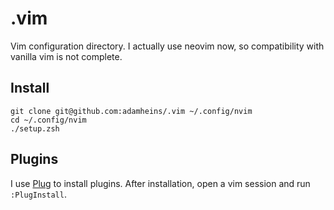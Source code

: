 # .vim

Vim configuration directory. I actually use neovim now, so compatibility with
vanilla vim is not complete.

## Install
```
git clone git@github.com:adamheins/.vim ~/.config/nvim
cd ~/.config/nvim
./setup.zsh
```

## Plugins
I use [Plug](https://github.com/junegunn/vim-plug) to install plugins. After
installation, open a vim session and run `:PlugInstall`.
